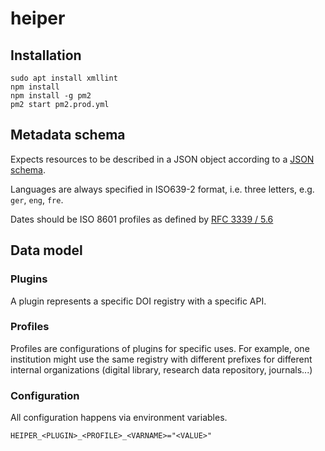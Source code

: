 # heiper

## Installation

```
sudo apt install xmllint
npm install
npm install -g pm2
pm2 start pm2.prod.yml
```


## Metadata schema

Expects resources to be described in a JSON object according to a [JSON schema](./schema.yml).

Languages are always specified in ISO639-2 format, i.e. three letters, e.g. `ger`, `eng`, `fre`.

Dates should be ISO 8601 profiles as defined by [RFC 3339 / 5.6](https://tools.ietf.org/html/rfc3339#section-5.6)

## Data model

### Plugins

A plugin represents a specific DOI registry with a specific API.

### Profiles

Profiles are configurations of plugins for specific uses. For example, one
institution might use the same registry with different prefixes for different
internal organizations (digital library, research data repository, journals...)

### Configuration

All configuration happens via environment variables.

```
HEIPER_<PLUGIN>_<PROFILE>_<VARNAME>="<VALUE>"
```
